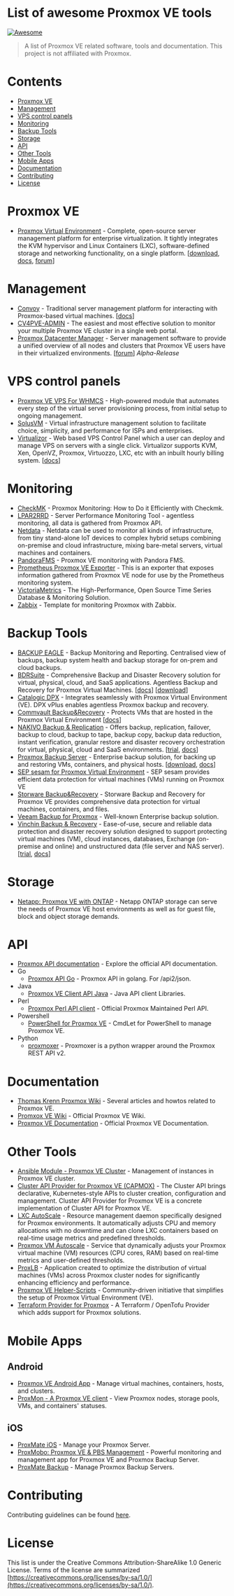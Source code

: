 # List of awesome Proxmox VE tools

[![Awesome](https://awesome.re/badge.svg)](https://awesome.re)

> A list of Proxmox VE related software, tools and documentation. This project is not affiliated with Proxmox.

# Contents

* [Proxmox VE](#proxmox-ve)
* [Management](#management)
* [VPS control panels](#vps-control-panels)
* [Monitoring](#monitoring)
* [Backup Tools](#backup-tools)
* [Storage](#storage)
* [API](#api)
* [Other Tools](#other-tools)
* [Mobile Apps](#mobile-apps)
* [Documentation](#documentation)
* [Contributing](#contributing)
* [License](#license)
  
# Proxmox VE

- [Proxmox Virtual Environment](https://proxmox.com/en/products/proxmox-virtual-environment/overview) - Complete, open-source server management platform for enterprise virtualization. It tightly integrates the KVM hypervisor and Linux Containers (LXC), software-defined storage and networking functionality, on a single platform. [[download](https://proxmox.com/en/downloads/proxmox-virtual-environment/iso), [docs](https://pve.proxmox.com/pve-docs/chapter-pve-installation.html), [forum](https://forum.proxmox.com/)]

# Management

- [Convoy](https://convoypanel.com/) - Traditional server management platform for interacting with Proxmox-based virtual machines. [[docs](https://convoypanel.com/docs/project/introduction.html)]
- [CV4PVE-ADMIN](https://corsinvest.it/cv4pve-admin-proxmox/) - The easiest and most effective solution to monitor your multiple Proxmox VE cluster in a single web portal.
- [Proxmox Datacenter Manager](https://forum.proxmox.com/threads/proxmox-datacenter-manager-first-alpha-release.159323/) - Server management software to provide a unified overview of all nodes and clusters that Proxmox VE users have in their virtualized environments. [[forum](https://forum.proxmox.com/threads/proxmox-datacenter-manager-first-alpha-release.159323/)] *Alpha-Release*

# VPS control panels
- [Proxmox VE VPS For WHMCS](https://www.modulesgarden.com/products/whmcs/proxmox-ve-vps) - High-powered module that automates every step of the virtual server provisioning process, from initial setup to ongoing management.
- [SolusVM](https://solusvm.com/) - Virtual infrastructure management solution to facilitate choice, simplicity, and performance for ISPs and enterprises. 
- [Virtualizor](https://www.virtualizor.com/) - Web based VPS Control Panel which a user can deploy and manage VPS on servers with a single click. Virtualizor supports KVM, Xen, OpenVZ, Proxmox, Virtuozzo, LXC, etc with an inbuilt hourly billing system. [[docs](https://www.virtualizor.com/docs/)]

# Monitoring

- [CheckMK](https://checkmk.com/blog/proxmox-monitoring) - Proxmox Monitoring: How to Do it Efficiently with Checkmk.
- [LPAR2RRD](https://lpar2rrd.com/Proxmox-monitoring.php) - Server Performance Monitoring Tool - agentless monitoring, all data is gathered from Proxmox API.
- [Netdata](https://www.netdata.cloud/integrations/data-collection/containers-and-vms/proxmox-ve/) - Netdata can be used to monitor all kinds of infrastructure, from tiny stand-alone IoT devices to complex hybrid setups combining on-premise and cloud infrastructure, mixing bare-metal servers, virtual machines and containers.
- [PandoraFMS](https://pandorafms.com/blog/proxmox-ve-monitoring/) - Proxmox VE monitoring with Pandora FMS.
- [Prometheus Proxmox VE Exporter](https://github.com/prometheus-pve/prometheus-pve-exporter) - This is an exporter that exposes information gathered from Proxmox VE node for use by the Prometheus monitoring system.
- [VictoriaMetrics](https://victoriametrics.com/blog/proxmox-monitoring-with-dbaas/) - The High-Performance, Open Source Time Series Database & Monitoring Solution.
- [Zabbix](https://www.zabbix.com/de/integrations/proxmox) - Template for monitoring Proxmox with Zabbix.

# Backup Tools

- [BACKUP EAGLE](https://www.backup-eagle.com/product/proxmox) - Backup Monitoring and Reporting. Centralised view of backups, backup system health and backup storage for on-prem and cloud backups.
- [BDRSuite](https://www.bdrsuite.com/proxmox-backup/) - Comprehensive Backup and Disaster Recovery solution for virtual, physical, cloud, and SaaS applications. Agentless Backup and Recovery for Proxmox Virtual Machines. [[docs](https://www.bdrsuite.com/technical-documents/)] [[download](https://www.bdrsuite.com/vembu-bdr-suite-download/)]
- [Catalogic DPX](https://www.catalogicsoftware.com/portfolio/proxmox/) - Integrates seamlessly with Proxmox Virtual Environment (VE). DPX vPlus enables agentless Proxmox backup and recovery.
- [Commvault Backup&Recovery](https://www.commvault.com/use-cases/backup-and-recovery) - Protects VMs that are hosted in the Proxmox Virtual Environment [[docs](https://documentation.commvault.com/11.38/essential/backups_for_proxmox_vms.html)]
- [NAKIVO Backup & Replication](https://www.nakivo.com/proxmox-backup/) - Offers backup, replication, failover, backup to cloud, backup to tape, backup copy, backup data reduction, instant verification, granular restore and disaster recovery orchestration for virtual, physical, cloud and SaaS environments. [[trial](https://www.nakivo.com/resources/download/trial-download/), [docs](https://helpcenter.nakivo.com/User-Guide/Content/Home.htm)]
- [Proxmox Backup Server](https://proxmox.com/en/products/proxmox-backup-server/overview) - Enterprise backup solution, for backing up and restoring VMs, containers, and physical hosts. [[download](https://proxmox.com/en/downloads/proxmox-backup-server), [docs](https://pbs.proxmox.com/docs/installation.html)]
- [SEP sesam for Proxmox Virtual Environment](https://www.sep.de/solutions/proxmox-hypervisor/) - SEP sesam provides efficient data protection for virtual machines (VMs) running on Proxmox VE
- [Storware Backup&Recovery](https://storware.eu/solutions/virtual-machine-backup-and-recovery/proxmox-ve-backup-and-recovery/) - Storware Backup and Recovery for Proxmox VE provides comprehensive data protection for virtual machines, containers, and files.
- [Veeam Backup for Proxmox](https://www.veeam.com/blog/veeam-backup-for-proxmox.html) - Well-known Enterprise backup solution.
- [Vinchin Backup & Recovery](https://www.vinchin.com/proxmox-backup.html) - Ease-of-use, secure and reliable data protection and disaster recovery solution designed to support protecting virtual machines (VM), cloud instances, databases, Exchange (on-premise and online) and unstructured data (file server and NAS server). [[trial](https://www.vinchin.com/vinchin-software-documentation-downloads.html), [docs](https://helpcenter.vinchin.com/)]

# Storage

- [Netapp: Proxmox VE with ONTAP](https://docs.netapp.com/us-en/netapp-solutions/proxmox/proxmox-ontap.html) - Netapp ONTAP storage can serve the needs of Proxmox VE host environments as well as for guest file, block and object storage demands.

# API

- [Proxmox API documentation](https://pve.proxmox.com/pve-docs/api-viewer/index.html) - Explore the official API documentation.
- Go
  - [Proxmox API Go](https://github.com/Telmate/proxmox-api-go) - Proxmox API in golang. For /api2/json.
- Java
  - [Proxmox VE Client API Java](https://github.com/Corsinvest/cv4pve-api-java) - Java API client Libraries.
- Perl
  - [Proxmox Perl API client](https://git.proxmox.com/?p=pve-apiclient.git;a=summary) - Official Proxmox Maintained Perl API.
- Powershell
  - [PowerShell for Proxmox VE](https://www.powershellgallery.com/packages/Corsinvest.ProxmoxVE.Api/) - CmdLet for PowerShell to manage Proxmox VE.
- Python
  - [proxmoxer](https://pypi.org/project/proxmoxer) - Proxmoxer is a python wrapper around the Proxmox REST API v2.

# Documentation

- [Thomas Krenn Proxmox Wiki](https://www.thomas-krenn.com/de/wiki/Kategorie:Proxmox) - Several articles and howtos related to Proxmox VE.
- [Promxox VE Wiki](https://pve.proxmox.com/wiki/Main_Page) - Official Proxmox VE Wiki.
- [Proxmox VE Documentation](https://pve.proxmox.com/pve-docs/) - Official Proxmox VE Documentation.
  
# Other Tools

- [Ansible Module - Proxmox VE Cluster](https://docs.ansible.com/ansible/latest/collections/community/general/proxmox_module.html) - Management of instances in Proxmox VE cluster.
- [Cluster API Provider for Proxmox VE (CAPMOX)](https://github.com/ionos-cloud/cluster-api-provider-proxmox) - The Cluster API brings declarative, Kubernetes-style APIs to cluster creation, configuration and management. Cluster API Provider for Proxmox VE is a concrete implementation of Cluster API for Proxmox VE.
- [LXC AutoScale](https://github.com/fabriziosalmi/proxmox-lxc-autoscale) - Resource management daemon specifically designed for Proxmox environments. It automatically adjusts CPU and memory allocations with no downtime and can clone LXC containers based on real-time usage metrics and predefined thresholds.
- [Proxmox VM Autoscale](https://github.com/fabriziosalmi/proxmox-vm-autoscale) - Service that dynamically adjusts your Proxmox virtual machine (VM) resources (CPU cores, RAM) based on real-time metrics and user-defined thresholds.
- [ProxLB](https://github.com/gyptazy/ProxLB) - Application created to optimize the distribution of virtual machines (VMs) across Proxmox cluster nodes for significantly enhancing efficiency and performance.
- [Proxmox VE Helper-Scripts](https://github.com/community-scripts/ProxmoxVE) - Community-driven initiative that simplifies the setup of Proxmox Virtual Environment (VE).
- [Terraform Provider for Proxmox](https://github.com/bpg/terraform-provider-proxmox) - A Terraform / OpenTofu Provider which adds support for Proxmox solutions.

# Mobile Apps

## Android
- [Proxmox VE Android App](https://play.google.com/store/apps/details?id=com.proxmox.app.pve_flutter_frontend&pcampaignid=web_share) - Manage virtual machines, containers, hosts, and clusters. 
- [ProxMon - A Proxmox VE client](https://play.google.com/store/apps/details?id=dev.reimu.proxmon&pcampaignid=web_share) -  View Proxmox nodes, storage pools, VMs, and containers' statuses.
  
## iOS
- [ProxMate iOS](https://apps.apple.com/de/app/proxmate/id6470526961?platform=iphone) - Manage your Proxmox Server.
- [ProxMobo: Proxmox VE & PBS Management](https://proxmobo.app/) - Powerful monitoring and management app for Proxmox VE and Proxmox Backup Server.
- [ProxMate Backup](https://apps.apple.com/de/app/proxmate-backup/id6618157722) - Manage Proxmox Backup Servers.

# Contributing

Contributing guidelines can be found [here](https://github.com/alexgoesgit/awesome-proxmox-ve-virtualization/blob/main/contributing.md).

# License

This list is under the Creative Commons Attribution-ShareAlike 1.0 Generic License.
Terms of the license are summarized [https://creativecommons.org/licenses/by-sa/1.0/](https://creativecommons.org/licenses/by-sa/1.0/).
